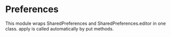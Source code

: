 # Preferences
This module wraps SharedPreferences and SharedPreferences.editor in one class. apply is called automatically by put methods.
